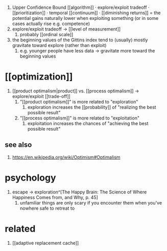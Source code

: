 1. Upper Confidence Bound [[algorithm]] · explore/exploit tradeoff · [[prioritization]] · temporal [[continuum]] · [[diminishing returns]] = the potential gains naturally lower when exploiting something (or in some cases actually rise e.g. competence)
2. explore/exploit tradeoff → [[level of measurement]]
	1. probably [[ordinal scale]]
3. the beginning values of the Gittins index tend to (usually) mostly gravitate toward explore (rather than exploit)
	1. e.g. younger people have less data → gravitate more toward the beginning values

# [[optimization]]
1. [[product optimalism|product]] vs. [[process optimalism]] → explore/exploit [[trade-off]]
	1. "[[product optimalism]]" is more related to "exploration"
		1. exploration increases the [[probability]] of "realizing the best possible result"
	2. "[[process optimalism]]" is more related to "exploitation"
		1. exploitation increases the chances of "achieving the best possible result"

## see also
1. https://en.wikipedia.org/wiki/Optimism#Optimalism

# psychology
1. escape → exploration^[The Happy Brain: The Science of Where Happiness Comes from, and Why, p. 45]
	1. unfamiliar things are only scary if you encounter them when you’ve nowhere safe to retreat to

# related
1. [[adaptive replacement cache]]